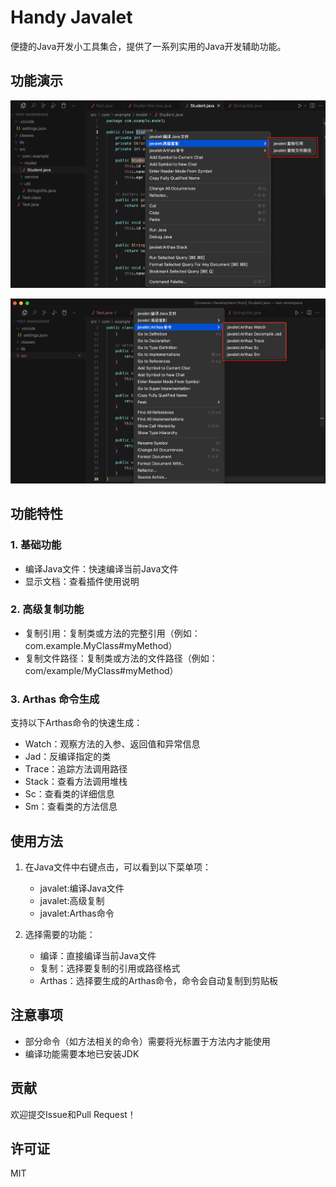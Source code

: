 # Handy Javalet

便捷的Java开发小工具集合，提供了一系列实用的Java开发辅助功能。

## 功能演示

![高级复制功能](doc/images/sample-1.png)

![Arthas命令生成](doc/images/sample-2.png)

## 功能特性

### 1. 基础功能
- 编译Java文件：快速编译当前Java文件
- 显示文档：查看插件使用说明

### 2. 高级复制功能
- 复制引用：复制类或方法的完整引用（例如：com.example.MyClass#myMethod）
- 复制文件路径：复制类或方法的文件路径（例如：com/example/MyClass#myMethod）

### 3. Arthas 命令生成
支持以下Arthas命令的快速生成：
- Watch：观察方法的入参、返回值和异常信息
- Jad：反编译指定的类
- Trace：追踪方法调用路径
- Stack：查看方法调用堆栈
- Sc：查看类的详细信息
- Sm：查看类的方法信息

## 使用方法

1. 在Java文件中右键点击，可以看到以下菜单项：
   - javalet:编译Java文件
   - javalet:高级复制
   - javalet:Arthas命令

2. 选择需要的功能：
   - 编译：直接编译当前Java文件
   - 复制：选择要复制的引用或路径格式
   - Arthas：选择要生成的Arthas命令，命令会自动复制到剪贴板

## 注意事项

- 部分命令（如方法相关的命令）需要将光标置于方法内才能使用
- 编译功能需要本地已安装JDK

## 贡献

欢迎提交Issue和Pull Request！

## 许可证

MIT 